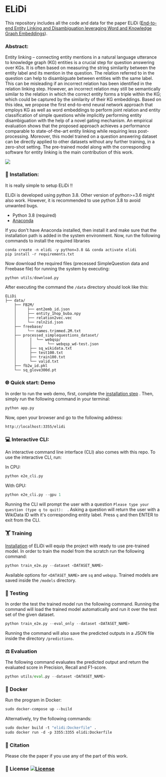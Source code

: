 # ELiDi  
This repository includes all the code and data for the paper ELiDi ([End-to-end Entity Linking and Disambiguation leveraging Word and Knowledge Graph Embeddings](https://openreview.net/pdf/cae4393d0817ad50aee6065e11a4d7487f8c4344.pdf)).

### Abstract: 
Entity linking – connecting entity mentions in a natural language utterance to knowledge graph (KG) entities is a crucial step for question answering over KGs. It is often based on measuring the string similarity between the entity label and its mention in the question. The relation referred to in the question can help to disambiguate between entities with the same label. This can be misleading if an incorrect relation has been identified in the relation linking step. However, an incorrect relation may still be semantically similar to the relation in which the correct entity forms a triple within the KG; which could be captured by the similarity of their KG embeddings. Based on this idea, we propose the first end-to-end neural network approach that employs KG as well as word embeddings to perform joint relation and entity classification of simple questions while implicitly performing entity disambiguation with the help of a novel gating mechanism. An empirical evaluation shows that the proposed approach achieves a performance comparable to state-of-the-art entity linking while requiring less post-processing. Moreover, this model trained on a question answering dataset can be directly applied to other datasets without any further training, in a zero-shot setting. The pre-trained model along with the corresponding software for entity linking is the main contribution of this work.

![](https://github.com/rashad101/ELiDi/blob/main/elidi-demo.gif)
### 🔧 Installation:
It is really simple to setup ELiDi !!

ELiDi is developed using python 3.8. Other version of python>=3.6 might also work. However, it is recommended to use python 3.8 to avoid unwanted bugs.
* Python 3.8 (required)
* [Anaconda](https://www.anaconda.com/products/individual) 

If you don't have Anaconda installed, then install it and make sure that the installation path is added in the system environment.
Now, run the following commands to install the required libraries
```shell
conda create -n elidi -y python=3.8 && conda activate elidi
pip install -r requirements.txt
```
Now download the required files (precessed SimpleQuestion data and Freebase file) for running the system by executing:
```python
python utils/download.py
```
After executing the command the ```/data``` directory should look like this:
```
ELiDi
├── data/
    ├── FB2M/
    │     ├── ent2emb_id.json
    │     ├── entity_1hop_buba.npy
    │     ├── relation2vec.vec
    │     └── reln2id.json
    ├── freebase/
    │     └── names.trimmed.2M.txt
    ├── processed_simplequestions_dataset/
    │      │  └── webqsp/
    │      │       └── webqsp_wd-test.json
    │      ├── sq_wikidata.txt
    │      ├── test100.txt
    │      ├── train100.txt
    │      └── valid.txt
    ├── fb2w_id.pkl
    └── sq_glove300d.pt
```

### 🌐 Quick start: Demo
In order to run the web demo, first, complete the [installation step](https://github.com/rashad101/ELiDi#-installation) . Then, simply run the following command in your terminal:
```python
python app.py
```
Now, open your browser and go to the following address:
```
http://localhost:3355/elidi
```



### 💻 Interactive CLI:
An interactive command line interface (CLI) also comes with this repo. To use the interactive CLI, run:

In CPU:
```python
python e2e_cli.py 
```
With GPU:
```python
python e2e_cli.py --gpu 1
```
Running the CLI will prompt the user with a question ```Please type your question (type q to quit):  ```. Asking a question will return the user with a WikiData ID with it's corresponding entity label. Press ```q``` and then ENTER to exit from the CLI.

### 🏋️ Training
[Installation]((https://github.com/rashad101/ELiDi#-installation)) of ELiDi will equip the project with ready to use pre-trained model. In order to train the model from the scratch run the following command:
```python
python train_e2e.py --dataset <DATASET_NAME>
```
Available options for ```<DATASET_NAME>``` are ```sq``` and ```webqsp```. Trained models are saved inside the ```/models``` directory.
### 🎯 Testing
In order the test the trained model run the following command. Running the command will load the trained model automatically and run it over the test set of the given dataset.
```python
python train_e2e.py --eval_only --dataset <DATASET_NAME>
```
Running the command  will also save the predicted outputs in a JSON file inside the directory ```/predictions```.
### ⚖️ Evaluation
The following command evaluates the predicted output and return the evaluated score in Precision, Recall and F1-score.
```python
python utils/eval.py --dataset <DATASET_NAME>
```

### 🐳 Docker
Run the program in Docker:
```dockerfile
sudo docker-compose up --build
```
Alternatively, try the following commands:
```dockerfile
sudo docker build -t "elidi:Dockerfile" .
sudo docker run -d -p 3355:3355 elidi:Dockerfile
```

### 📝 Citation
Please cite the paper if you use any of the part of this work.
### 📜 License  <a href='https://opensource.org/licenses/MIT'><img src='https://img.shields.io/badge/License-MIT-blue.svg' alt='License'/></a>
